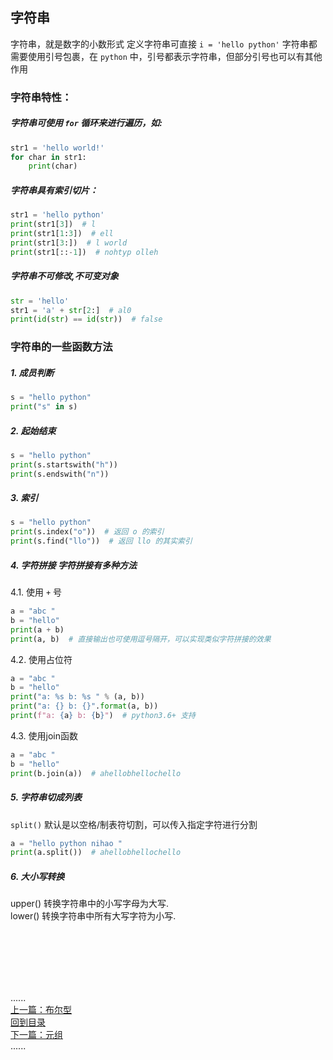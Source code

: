 ## 字符串

字符串，就是数字的小数形式 定义字符串可直接 `i = 'hello python'`
字符串都需要使用引号包裹，在 `python` 中，引号都表示字符串，但部分引号也可以有其他作用

### 字符串特性：

##### 字符串可使用 `for` 循环来进行遍历，如:

```python
str1 = 'hello world!'
for char in str1:
    print(char)
```

##### 字符串具有索引切片：

```python
str1 = 'hello python'
print(str1[3])  # l
print(str1[1:3])  # ell
print(str1[3:])  # l world
print(str1[::-1])  # nohtyp olleh
```

##### 字符串不可修改,不可变对象

```python
str = 'hello'
str1 = 'a' + str[2:]  # al0
print(id(str) == id(str))  # false
```

### 字符串的一些函数方法

##### 1. 成员判断

```python
s = "hello python"
print("s" in s)
```

##### 2. 起始结束

```python
s = "hello python"
print(s.startswith("h"))
print(s.endswith("n"))
```

##### 3. 索引

```python
s = "hello python"
print(s.index("o"))  # 返回 o 的索引
print(s.find("llo"))  # 返回 llo 的其实索引
```

##### 4. 字符拼接 字符拼接有多种方法

4.1. 使用 `+` 号

```python
a = "abc "
b = "hello"
print(a + b)
print(a, b)  # 直接输出也可使用逗号隔开，可以实现类似字符拼接的效果 
```

4.2. 使用占位符

```python
a = "abc "
b = "hello"
print("a: %s b: %s " % (a, b))
print("a: {} b: {}".format(a, b))
print(f"a: {a} b: {b}")  # python3.6+ 支持
```

4.3. 使用join函数

```python
a = "abc "
b = "hello"
print(b.join(a))  # ahellobhellochello 
```

##### 5. 字符串切成列表  
   `split()` 默认是以空格/制表符切割，可以传入指定字符进行分割

```python
a = "hello python nihao "
print(a.split())  # ahellobhellochello 
```

##### 6. 大小写转换  
   upper()  转换字符串中的小写字母为大写.  
   lower()  转换字符串中所有大写字符为小写.

<br />
<br />
<br />
<br />
<br />

......     
[上一篇：布尔型](bool.md)    
[回到目录](../Readme.md)     
[下一篇：元组](tuble.md)    
......    


